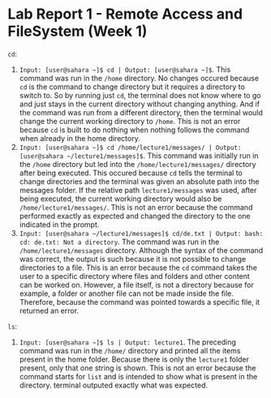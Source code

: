 # Lab Report 1 - Remote Access and FileSystem (Week 1)
`cd`:
  1. `Input: [user@sahara ~]$ cd | Output: [user@sahara ~]$`. This command was run in the `/home` directory. No changes occured because `cd` is the command to change directory but it requires a directory to switch to. So by running just `cd`, the terminal does not know where to go and just stays in the current directory without changing anything. And if the command was run from a different directory, then the terminal would change the current working directory to `/home`. This is not an error because `cd` is built to do nothing when nothing follows the command when already in the home directory.
  2. `Input: [user@sahara ~]$ cd /home/lecture1/messages/ | Output: [user@sahara ~/lecture1/messages]$`. This command was initially run in the `/home` directory but led into the `/home/lecture1/messages/` directory after being executed. This occured because `cd` tells the terminal to change directories and the terminal was given an absolute path into the messages folder. If the relative path `lecture1/messages` was used, after being executed, the current working directory would also be `/home/lecture1/messages/`. This is not an error because the command performed exactly as expected and changed the directory to the one indicated in the prompt.
  3. `Input: [user@sahara ~/lecture1/messages]$ cd/de.txt | Output: bash: cd: de.txt: Not a directory`. The command was run in the `/home/lecture1/messages` directory. Although the syntax of the command was correct, the output is such because it is not possible to change directories to a file. This is an error because the `cd` command takes the user to a specific directory where files and folders and other content can be worked on. However, a file itself, is not a directory because for example, a folder or another file can not be made inside the file. Therefore, because the command was pointed towards a specific file, it returned an error.

`ls`:
  1. `Input: [user@sahara ~]$ ls | Output: lecture1`. The preceding command was run in the `/home/` directory and printed all the items present in the home folder. Because there is only the `lecture1` folder present, only that one string is shown. This is not an error because the command starts for `list` and is intended to show what is present in the directory. terminal outputed exactly what was expected.
